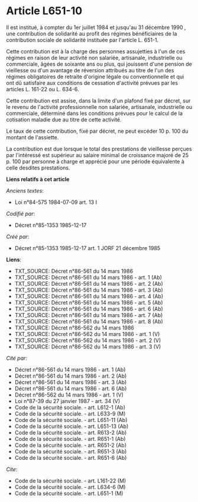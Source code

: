 # Article L651-10

Il est institué, à compter du 1er juillet 1984 et jusqu'au 31 décembre 1990    , une contribution de solidarité au profit des
régimes bénéficiaires de la contribution sociale de solidarité instituée par l'article L. 651-1. 

Cette contribution est à la charge des personnes assujetties à l'un de ces régimes en raison de leur activité non salariée,
artisanale, industrielle ou commerciale, âgées de soixante ans ou plus, qui jouissent d'une pension de vieillesse ou d'un
avantage de réversion attribués au titre de l'un des régimes obligatoires de retraite d'origine légale ou conventionnelle et
qui ont dû satisfaire aux conditions de cessation d'activité prévues par les articles L. 161-22 ou L. 634-6. 

Cette contribution est assise, dans la limite d'un plafond fixé par décret, sur le revenu de l'activité professionnelle non
salariée, artisanale, industrielle ou commerciale, déterminé dans les conditions prévues pour le calcul de la cotisation
maladie due au titre de cette activité. 

Le taux de cette contribution, fixé par décret, ne peut excéder 10 p. 100 du montant de l'assiette. 

La contribution est due lorsque le total des prestations de vieillesse perçues par l'intéressé est supérieur au salaire
minimal de croissance majoré de 25 p. 100 par personne à charge et apprécié pour une période équivalente à celle desdites
prestations.

**Liens relatifs à cet article**

_Anciens textes_:

  - Loi n°84-575 1984-07-09 art. 13 I

_Codifié par_:

  - Décret n°85-1353 1985-12-17

_Créé par_:

  - Décret n°85-1353 1985-12-17 art. 1 JORF 21 décembre 1985

**Liens**:

  - TXT_SOURCE: Décret n°86-561 du 14 mars 1986
  - TXT_SOURCE: Décret n°86-561 du 14 mars 1986 - art. 1 (Ab)
  - TXT_SOURCE: Décret n°86-561 du 14 mars 1986 - art. 2 (Ab)
  - TXT_SOURCE: Décret n°86-561 du 14 mars 1986 - art. 3 (Ab)
  - TXT_SOURCE: Décret n°86-561 du 14 mars 1986 - art. 4 (Ab)
  - TXT_SOURCE: Décret n°86-561 du 14 mars 1986 - art. 5 (Ab)
  - TXT_SOURCE: Décret n°86-561 du 14 mars 1986 - art. 6 (Ab)
  - TXT_SOURCE: Décret n°86-561 du 14 mars 1986 - art. 7 (Ab)
  - TXT_SOURCE: Décret n°86-561 du 14 mars 1986 - art. 8 (Ab)
  - TXT_SOURCE: Décret n°86-562 du 14 mars 1986
  - TXT_SOURCE: Décret n°86-562 du 14 mars 1986 - art. 1 (V)
  - TXT_SOURCE: Décret n°86-562 du 14 mars 1986 - art. 2 (V)
  - TXT_SOURCE: Décret n°86-562 du 14 mars 1986 - art. 3 (V)

_Cité par_:

  - Décret n°86-561 du 14 mars 1986 - art. 1 (Ab)
  - Décret n°86-561 du 14 mars 1986 - art. 2 (Ab)
  - Décret n°86-561 du 14 mars 1986 - art. 3 (Ab)
  - Décret n°86-561 du 14 mars 1986 - art. 6 (Ab)
  - Décret n°86-562 du 14 mars 1986 - art. 1 (V)
  - Loi n°87-39 du 27 janvier 1987 - art. 34 (V)
  - Code de la sécurité sociale. - art. L612-1 (Ab)
  - Code de la sécurité sociale. - art. L633-9 (M)
  - Code de la sécurité sociale. - art. L651-11 (Ab)
  - Code de la sécurité sociale. - art. L651-13 (Ab)
  - Code de la sécurité sociale. - art. R613-2 (Ab)
  - Code de la sécurité sociale. - art. R651-1 (Ab)
  - Code de la sécurité sociale. - art. R651-2 (Ab)
  - Code de la sécurité sociale. - art. R651-3 (Ab)
  - Code de la sécurité sociale. - art. R651-6 (Ab)

_Cite_:

  - Code de la sécurité sociale. - art. L161-22 (M)
  - Code de la sécurité sociale. - art. L634-6 (M)
  - Code de la sécurité sociale. - art. L651-1 (M)
